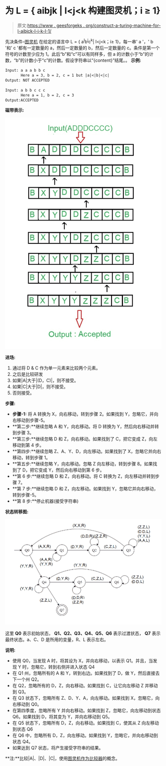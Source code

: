 # 为 L = { aibjk | I<j<k 构建图灵机；i ≥ 1}

> 原文:[https://www . geesforgeks . org/construct-a-turing-machine-for-l-aibjck-I-j-k-I-1/](https://www.geeksforgeeks.org/construct-a-turing-machine-for-l-aibjck-i-j-k-i-1/)

先决条件–[图灵机](https://www.geeksforgeeks.org/turing-machine/)
在给定的语言中 L = { a<sup>I</sup>b<sup>j</sup>c<sup>k</sup>| I<j<k；i≥ 1}，每一串' a '，' b '和' c '都有一定数量的 a，然后一定数量的 b，然后一定数量的 c。条件是第一个符号的计数至少应为 1。此后“b”和“c”可以有同样多，但 a 的计数小于“b”的计数，“b”的计数小于“c”的计数。假设字符串以“{content}”结尾。。
**示例:**

```
Input: a a a b b c  
       Here a = 3, b = 2, c = 1 but |a|<|b|<|c|
Output: NOT ACCEPTED

Input: a b b c c c
       Here a = 1, b = 2, c = 3 
Output:ACCEPTED 
```

**磁带表示:**

![](img/d07ceb739730899f13e4647b660885be.png)

**进场:**

1.  通过将 D & C 作为单一元素来比较两个元素。
2.  之后是比较研发
3.  如果|A|大于|(D，C)|，则不接受。
4.  如果|C|大于|D|，则不接受。
5.  否则接受。

**步骤:**

*   **步骤-1:** 将 A 转换为 X，向右移动，转到步骤 2。如果找到 Y，忽略它，并向右移动到步骤-5。
*   **第二步:**继续忽略 A 和 Y，向右移动。将 D 转换为 Y，然后向右移动并转到步骤 3。
*   **第三步:**继续忽略 D 和 Z，向右移动。如果找到了 C，把它变成 Z，向左移动到第 4 步。
*   **第四步:**继续忽略 Z、A、Y、D，向左移动。如果找到了 X，忽略它并向右移动，转到步骤 1。
*   **第五步:**继续忽略 Y，向右移动。忽略 Z 向左移动，转到步骤 8。如果找到了 D，把它变成 Y，然后向右移动到第 6 步。
*   **第 6 步:**继续忽略 D 和 Z，向右移动。将 C 转换为 Z，向左移动并转到步骤 7。
*   **第 7 步:**继续忽略 D 和 Z，向左移动。如果找到 Y，忽略它并向右移动，转到步骤-5。
*   **第 8 步:**停止机器(接受字符串)

**状态转移图:**

![](img/fed9fc625885c3db13b03e67b32b163b.png)

这里 **Q0** 表示初始状态， **Q1、Q2、Q3、Q4、Q5、Q6** 表示过渡状态， **Q7** 表示最终状态。a、C、D 是所用的变量，R、L 表示左右。

**说明:**

*   使用 Q0，当发现 A 时，将其设为 X，并向右移动，以表示 Q1。并且，当发现 Y 时，忽略它，转到右侧并进入状态 Q4
*   在 Q1 州，忽略所有的 A 和 Y，转到右边。如果找到了 D，做 Y，然后直接去下一个州 Q2。
*   在 Q2，忽略所有的 D，Z，向右移动。如果找到 C，让它向左移动 Z 并移动到 Q3。
*   在 Q3 状态下，忽略所有 Z、D、Y、A，向左移动。如果找到 X，忽略它，向右移动到 Q0。
*   在第四季度，忽略所有 Y 并向右移动。如果找到 Z，忽略它，向左移动到状态 Q6。如果找到 D，将其变为 Y，并向右移动到 Q5。
*   在 Q5 状态下，忽略所有 D，Z，向右移动。如果找到 C，使其从 Z 向左移动到状态 Q6
*   在 Q6 中，忽略所有 D，Z，向左移动。如果找到 Y，忽略它，并向右移动到状态 Q4。
*   如果达到 Q7 状态，将产生接受字符串的结果。

**注:**比较|A|、|D|、|C|，使用[图灵机作为比较器](https://www.geeksforgeeks.org/toc-turing-machine-as-comparator/)的概念。